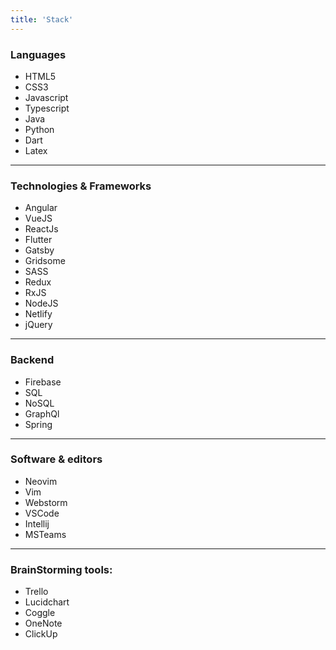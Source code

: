 ```yaml
---
title: 'Stack'
---
```


<!-- This is the list of **stack** and **technologies** that I've been exploring and working lately and that I feel more comfortable with: -->

<!-- **Languages and frameworks** -->

### Languages

- HTML5
- CSS3
- Javascript
- Typescript
- Java
- Python
- Dart
- Latex

---

<!-- **Technologies** -->

### Technologies & Frameworks

- Angular
- VueJS
- ReactJs
- Flutter
- Gatsby
- Gridsome
- SASS
- Redux
- RxJS
- NodeJS
- Netlify
- jQuery

---

<!-- **Backend** -->

### Backend

- Firebase
- SQL
- NoSQL
- GraphQl
- Spring

---

<!-- **Software & editors** -->

### Software & editors

- Neovim
- Vim
- Webstorm
- VSCode
- Intellij
- MSTeams

---

<!-- **BrainStorming tools:** -->

### BrainStorming tools:

- Trello
- Lucidchart
- Coggle
- OneNote
- ClickUp

<!-- To check ll of my work and projects you can visit both of my github accounts. I made 2 accounts just to divide what is school projects and what is self-taught projects. -->
<!-- [WebDev account](https://github.com/BitInByte), -->
<!-- [Old account with some school and unfinished projects](https://github.com/JayFoxFoxy) -->
<!-- a -->
